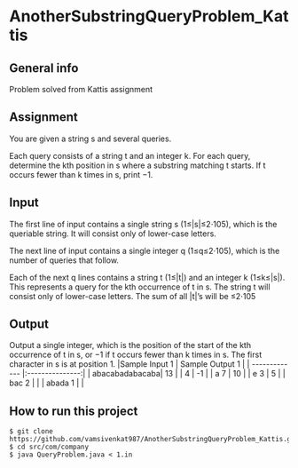 # AnotherSubstringQueryProblem_Kattis

## General info
Problem solved from Kattis assignment
## Assignment
You are given a string s and several queries.

Each query consists of a string t and an integer k. For each query, determine the kth position in s where a substring matching t starts. If t occurs fewer than k times in s, print −1.

## Input
The first line of input contains a single string s (1≤|s|≤2⋅105), which is the queriable string. It will consist only of lower-case letters.

The next line of input contains a single integer q (1≤q≤2⋅105), which is the number of queries that follow.

Each of the next q lines contains a string t (1≤|t|) and an integer k (1≤k≤|s|). This represents a query for the kth occurrence of t in s. The string t will consist only of lower-case letters. The sum of all |t|’s will be ≤2⋅105

## Output
Output a single integer, which is the position of the start of the kth occurrence of t in s, or −1 if t occurs fewer than k times in s. The first character in s is at position 1.
|Sample Input 1 | Sample Output 1 |
| ------------- |:---------------:|
| abacabadabacaba| 13 |
| 4 | -1 |
| a 7 | 10 |
| e 3 | 5 |
| bac 2 | |
| abada 1 | |

## How to run this project
```
$ git clone https://github.com/vamsivenkat987/AnotherSubstringQueryProblem_Kattis.git
$ cd src/com/company
$ java QueryProblem.java < 1.in
```



